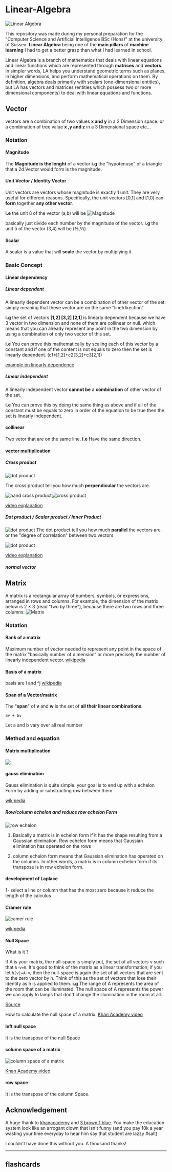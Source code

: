 # Linear-Algebra
![Linear Algebra](https://raw.githubusercontent.com/BasileBron/Linear-Algebra/master/img/banner_github.jpg)

This repository was made during my personal preparation for the "Computer Science and Artificial Intelligence BSc (Hons)" at the university of Sussex. **Linear Algebra** being one of the **main pillars** of **machine learning** I had to get a better grasp than what I had learned in school.

Linear Algebra is a branch of mathematics that deals with linear equations and linear functions which are represented through **matrices** and **vectors**. In simpler words, LA helps you understand geometric terms such as planes, in higher dimensions, and perform mathematical operations on them. By definition, algebra deals primarily with scalars (one-dimensional entities), but LA has vectors and matrices (entities which possess two or more dimensional components) to deal with linear equations and functions.

## Vector
vectors are a combination of two values **x and y** in a 2 Dimension space.
or a combination of tree value **x ,y and z** in a 3 Dimensional space etc...

### Notation

#### Magnitude
The **Magnitude is the lenght** of a vector
**i.g** the "hypotenuse" of a triangle that a 2d Vector would form is the magnitude.

#### Unit Vector / Identity Vector
Unit vectors are vectors whose magnitude is exactly 1 unit. They are very useful for different reasons. Specifically, the unit vectors [0,1] and [1,0] can **form** together **any other vector**.

**i.e** the unit û of the vector (a,b) will be
 ![Magnitude](/img/magnitude.PNG)

basically just divide each number by the magnitude of the vector.
**i.g** the unit û of the vector (3,4) will be (⅗,⅘)

#### Scalar
A scalar is a value that will **scale** the vector by multiplying it.

### Basic Concept
#### Linear dependency
##### Linear dependent
A linearly dependent vector can be a combination of other vector of the set. simply meaning that these vector are on the same "line/direction".

**i.g** the set of vectors **[1,2] [3,2] [2,1]** is linearly dependent because we have 3 vector in two dimension and none of them are collinear or null. which means that you can already represent any point in the two dimension by using a combination of only two vector of this set.

**i.e** You can prove this mathematically by scaling each of this vector by a constant and if one of the content is not equals to zero then the set is linearly dependent.
(c1*[1,2]+c2[3,2]+c3[2,1])

[example on linearly dependence](https://www.khanacademy.org/math/linear-algebra/vectors-and-spaces/linear-independence/v/more-on-linear-independence)

##### Linear independent
A linearly independent vector **cannot be** a **combination** of other vector of the set.

**i.e** You can prove this by doing the same thing as above and if all of the constant must be equals to zero in order of the equation to be true then the set is linearly independent.
#### collinear
Two vetor that are on the same line.
**i.e** Have the same direction.
#### vector multiplication
##### Cross product
![dot product](https://raw.githubusercontent.com/BasileBron/Linear-Algebra/master/img/cross_product_formula.PNG)

The cross product tell you how much **perpendicular** the vectors are.

![hand cross product](https://raw.githubusercontent.com/BasileBron/Linear-Algebra/master/img/hand_cross_product.png)![cross product](https://raw.githubusercontent.com/BasileBron/Linear-Algebra/master/img/cross_product.gif)

[video explanation](https://www.youtube.com/watch?v=eu6i7WJeinw&t)
##### Dot product / Scalar product / Inner Product
![dot product](https://raw.githubusercontent.com/BasileBron/Linear-Algebra/master/img/dot_product_equation.PNG)
The dot product tell you how much **parallel** the vectors are.
or the "degree of correlation" between two vectors

![dot product](https://raw.githubusercontent.com/BasileBron/Linear-Algebra/master/img/dot_product.PNG)

[video explanation](https://www.youtube.com/watch?v=LyGKycYT2v0&t)
##### normal vector


## Matrix
A matrix  is a rectangular array of numbers, symbols, or expressions, arranged in rows and columns. For example, the dimension of the matrix below is 2 × 3 (read "two by three"), because there are two rows and three columns: ![Matrix](img/README-af1e3ac6.png)

### Notation

#### Rank of a matrix
Maximum number of vector needed to represent any point in the space of the matrix
“basically number of dimension“
or more precisely the number of linearly independent vector.
[wikipedia](https://en.wikipedia.org/wiki/Rank_(linear_algebra))

#### Basis of a matrix
basis are î and ^j
[wikipedia](https://en.wikipedia.org/wiki/Basis_(linear_algebra))

#### Span of a Vector/matrix
The "**span**" of **v** and **w** is the set of **all their linear combinations**.

``av + bv``

Let a and b vary over all real number
### Method and equation
#### Matrix multiplication
![](img/README-c5faee7e.gif)
#### gauss elimination
Gauss elimination is quite simple. your goal is to end up with a echelon Form by adding or substracting row between them.

[wikipedia](https://en.wikipedia.org/wiki/Gaussian_elimination)


##### Row/column echelon and reduce row echelon Form
![row echelon](img/README-83263fae.png)

1) Basically a matrix is in echelon form if it has the shape resulting from a Gaussian elimination. Row echelon form means that Gaussian elimination has operated on the rows

2) column echelon form means that Gaussian elimination has operated on the columns. In other words, a matrix is in column echelon form if its transpose is in row echelon form.

#### development of Laplace

1- select a line or column that has the most zero because it reduce the length of the calculus


#### Cramer rule

![camer rule](img/README-8a071fbe.png)

[wikipedia](https://en.wikipedia.org/wiki/Cramer%27s_rule)

#### Null Space
What is it ?

If A is your matrix, the null-space is simply put, the set of all vectors v such that ``A⋅v=0``. It's good to think of the matrix as a linear transformation; if you let ``h(v)=A⋅v``, then the null-space is again the set of all vectors that are sent to the zero vector by h. Think of this as the set of vectors that lose their identity as h is applied to them.
**i.g** The range of A represents the area of the room that can be illuminated. The null space of A represents the power we can apply to lamps that don't change the illumination in the room at all.

[Source](https://math.stackexchange.com/questions/21131/physical-meaning-of-the-null-space-of-a-matrix)

How to calculate the null space of a matrix.
[Khan Academy video](https://www.khanacademy.org/math/linear-algebra/vectors-and-spaces/null-column-space/v/null-space-2-calculating-the-null-space-of-a-matrix?modal=1)
#### left null space
It is the transpose of the null Space

#### column space of a matrix
![column space of a matrix](img/README-a9b6c689.png)

[Khan Academy video](https://www.khanacademy.org/math/linear-algebra/vectors-and-spaces/null-column-space/v/visualizing-a-column-space-as-a-plane-in-r3?modal=1)

#### row space
It is the transpose of the column Space.

## Acknowledgement

A huge thank to [khanacademy](https://www.khanacademy.org/) and [3 brown 1 blue](https://www.youtube.com/channel/UCYO_jab_esuFRV4b17AJtAw/videos).
You make the education system look like an arrogant clown that isn't funny (and you pay 10k a year wasting your time everyday to hear him say that student are lazzy #salt).

I couldn't have done this without you.
A thousand thanks!

___________________________________________________________

## flashcards
